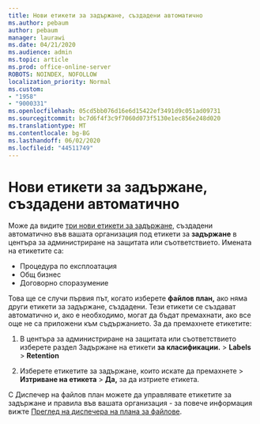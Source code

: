 ```yaml
---
title: Нови етикети за задържане, създадени автоматично
ms.author: pebaum
author: pebaum
manager: laurawi
ms.date: 04/21/2020
ms.audience: admin
ms.topic: article
ms.prod: office-online-server
ROBOTS: NOINDEX, NOFOLLOW
localization_priority: Normal
ms.custom:
- "1958"
- "9000331"
ms.openlocfilehash: 05cd5bb076d16e6d15422ef3491d9c051ad09731
ms.sourcegitcommit: bc7d6f4f3c9f7060d073f5130e1ec856e248d020
ms.translationtype: MT
ms.contentlocale: bg-BG
ms.lasthandoff: 06/02/2020
ms.locfileid: "44511749"
---
```

# <a name="new-retention-labels-created-automatically"></a>Нови етикети за задържане, създадени автоматично

Може да видите [три нови етикети за задържане,](https://docs.microsoft.com/microsoft-365/compliance/file-plan-manager) създадени автоматично във вашата организация под етикети за **задържане** в центъра за администриране на защитата или съответствието. Имената на етикетите са:

- Процедура по експлоатация
- Общ бизнес
- Договорно споразумение

Това ще се случи първия път, когато изберете **файлов план,** ако няма други етикети за задържане, създадени. Тези етикети се създават автоматично и, ако е необходимо, могат да бъдат премахнати, ако все още не са приложени към съдържанието. За да премахнете етикетите:

1. В центъра за администриране на защитата или съответствието изберете раздел Задържане на етикети **за класификации.**  >  **Labels**  >  **Retention**

1. Изберете етикетите за задържане, които искате да премахнете > **Изтриване на етикета**  >  **Да,** за да изтриете етикета.

С Диспечер на файлов план можете да управлявате етикетите за задържане и правила във вашата организация - за повече информация вижте [Преглед на диспечера на плана за файлове](https://docs.microsoft.com/microsoft-365/compliance/file-plan-manager).